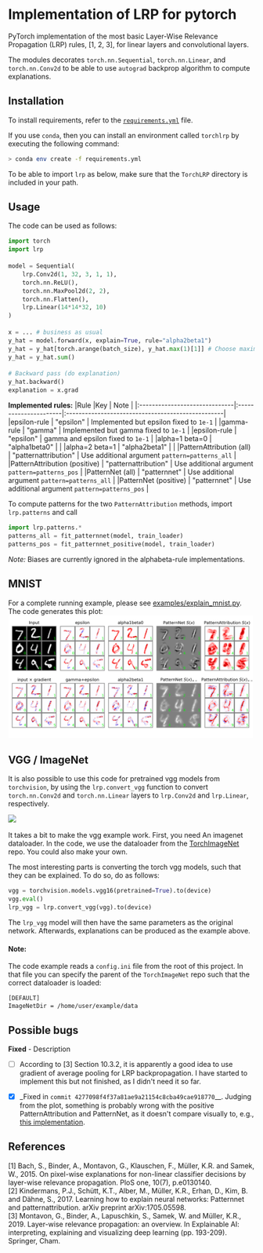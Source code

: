 # Implementation of LRP for pytorch
PyTorch implementation of the most basic Layer-Wise Relevance Propagation (LRP)
rules, [1, 2, 3], for linear layers and convolutional layers.

The modules decorates `torch.nn.Sequential`, `torch.nn.Linear`, and
`torch.nn.Conv2d` to be able to use `autograd` backprop algorithm to compute
explanations.

## Installation
To install requirements, refer to the [`requirements.yml`](requirements.yml)
file.

If you use `conda`, then you can install an environment called `torchlrp` by
executing the following command: 

```bash
> conda env create -f requirements.yml
```

To be able to import `lrp` as below, make sure that the `TorchLRP` directory is
included in your path.

## Usage 
The code can be used as follows:

```python 
import torch
import lrp

model = Sequential(
    lrp.Conv2d(1, 32, 3, 1, 1),
    torch.nn.ReLU(),
    torch.nn.MaxPool2d(2, 2),
    torch.nn.Flatten(),
    lrp.Linear(14*14*32, 10)
)

x = ... # business as usual
y_hat = model.forward(x, explain=True, rule="alpha2beta1")
y_hat = y_hat[torch.arange(batch_size), y_hat.max(1)[1]] # Choose maximizing output neuron
y_hat = y_hat.sum()

# Backward pass (do explanation)
y_hat.backward()
explanation = x.grad
```

**Implemented rules:**
|Rule 							|Key 					| Note 												|
|:------------------------------|:----------------------|:--------------------------------------------------|
|epsilon-rule					| "epsilon" 			| Implemented but epsilon fixed to `1e-1` 			|
|gamma-rule						| "gamma" 				| Implemented but gamma fixed to `1e-1`				|
|epsilon-rule					| "epsilon" 			| gamma and epsilon fixed to `1e-1`					|
|alpha=1 beta=0 				| "alpha1beta0" 		| 													|
|alpha=2 beta=1 				| "alpha2beta1" 		| 													|
|PatternAttribution (all) 		| "patternattribution" 	| Use additional argument `pattern=patterns_all` 	|
|PatternAttribution (positive) 	| "patternattribution" 	| Use additional argument `pattern=patterns_pos` 	|
|PatternNet (all) 				| "patternnet" 			| Use additional argument `pattern=patterns_all` 	|
|PatternNet (positive) 			| "patternnet" 			| Use additional argument `pattern=patterns_pos` 	|

To compute patterns for the two `PatternAttribution` methods, import
`lrp.patterns` and call
```python 
import lrp.patterns.*
patterns_all = fit_patternnet(model, train_loader)
patterns_pos = fit_patternnet_positive(model, train_loader)
```

_Note:_ Biases are currently ignored in the alphabeta-rule implementations.

## MNIST
For a complete running example, please see [examples/explain_mnist.py](examples/explain_mnist.py).
The code generates this plot: 
<img src="examples/plots/mnist_explanations.png" style="max-width: 500px;"/>

## VGG / ImageNet
It is also possible to use this code for pretrained vgg models from `torchvision`,
by using the `lrp.convert_vgg` function to convert `torch.nn.Conv2d` and `torch.nn.Linear` layers to `lrp.Conv2d` and `lrp.Linear`, respectively. 

<img src="examples/plots/vgg16_explanations.png" style="max-width: 500px;"/>


It takes a bit to make the vgg example work. First, you need An imagenet dataloader.
In the code, we use the dataloader from the [TorchImageNet](https://github.com/fhvilshoj/TorchImageNet) repo.
You could also make your own. 

The most interesting parts is converting the torch vgg models, such that they can be
explained. To do so, do as follows:

```python 
vgg = torchvision.models.vgg16(pretrained=True).to(device)
vgg.eval()
lrp_vgg = lrp.convert_vgg(vgg).to(device)
```

The `lrp_vgg` model will then have the same parameters as the original network.
Afterwards, explanations can be produced as the example above.

#### Note:
The code example reads a `config.ini` file from the root of this project. In 
that file you can specify the parent of the `TorchImageNet` repo such that the
correct dataloader is loaded:

```config
[DEFAULT]
ImageNetDir = /home/user/example/data
```

## Possible bugs
**Fixed** - Description
- [ ] According to [3] Section 10.3.2, it is apparently a good idea to use gradient of average pooling for LRP backpropagation. I have started to implement this but not finished, as I didn't need it so far.

- [x] _Fixed in `commit 4277098f4f37a81ae9a21154c8cba49cae918770`__. Judging
  from the plot, something is probably wrong with the positive
  PatternAttribution and PatternNet, as it doesn't compare visually to, e.g.,
  [this implementation](https://github.com/albermax/innvestigate/blob/master/examples/notebooks/mnist_compare_methods.ipynb).


## References
[1] Bach, S., Binder, A., Montavon, G., Klauschen, F., Müller, K.R. and Samek, W., 2015. On pixel-wise explanations for non-linear classifier decisions by layer-wise relevance propagation. PloS one, 10(7), p.e0130140.  
[2] Kindermans, P.J., Schütt, K.T., Alber, M., Müller, K.R., Erhan, D., Kim, B. and Dähne, S., 2017. Learning how to explain neural networks: Patternnet and patternattribution. arXiv preprint arXiv:1705.05598.  
[3] Montavon, G., Binder, A., Lapuschkin, S., Samek, W. and Müller, K.R., 2019. Layer-wise relevance propagation: an overview. In Explainable AI: interpreting, explaining and visualizing deep learning (pp. 193-209). Springer, Cham.  

